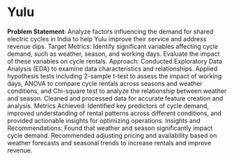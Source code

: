# Yulu
**Problem Statement**: Analyze factors influencing the demand for shared electric cycles in India to help Yulu improve their service and
address revenue dips.
Target Metrics: Identify significant variables affecting cycle demand, such as weather, season, and working days. Evaluate the impact
of these variables on cycle rentals.
Approach: Conducted Exploratory Data Analysis (EDA) to examine data characteristics and relationships. Applied hypothesis tests
including 2-sample t-test to assess the impact of working days, ANOVA to compare cycle rentals across seasons and weather
conditions, and Chi-square test to analyze the relationship between weather and season. Cleaned and processed data for accurate
feature creation and analysis.
Metrics Achieved: Identified key predictors of cycle demand, improved understanding of rental patterns across different conditions,
and provided actionable insights for optimizing operations.
Insights and Recommendations: Found that weather and season significantly impact cycle demand. Recommended adjusting
pricing and availability based on weather forecasts and seasonal trends to increase rentals and improve revenue.
